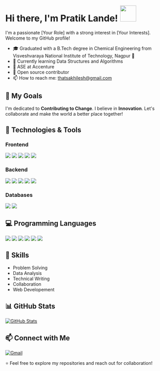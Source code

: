 # Hi there, I'm Pratik Lande! [<img src="https://clipart-library.com/img/872445.gif" width="50" height="50">](https://github.com/YourUsername)


I'm a passionate [Your Role] with a strong interest in [Your Interests]. Welcome to my GitHub profile!



- 🎓 Graduated with a B.Tech degree in Chemical Engineering from Visveshvaraya National Institute of Technology, Nagpur 🧪
- 🌱 Currently learning Data Structures and Algorithms
- 💼 ASE at Accenture
- 🚀 Open source contributor
- 📫 How to reach me: [thatsakhilesh@gmail.com](mailto:thatsakhilesh@gmail.com)

## 🚀 My Goals

I'm dedicated to **Contributing to Change**. I believe in **Innovation**. Let's collaborate and make the world a better place together!

## 🔧 Technologies & Tools

### Frontend

[![](https://img.shields.io/badge/-ReactJS-61DAFB?style=flat&logo=react&logoColor=white)]()
[![](https://img.shields.io/badge/-Next.js-000000?style=flat&logo=nextdotjs&logoColor=white)]()
[![](https://img.shields.io/badge/-HTML-E34F26?style=flat&logo=html5&logoColor=white)]()
[![](https://img.shields.io/badge/-CSS-1572B6?style=flat&logo=css3&logoColor=white)]()
[![](https://img.shields.io/badge/-JavaScript-F7DF1E?style=flat&logo=javascript&logoColor=white)]()

### Backend

[![](https://img.shields.io/badge/-Node.js-339933?style=flat&logo=nodedotjs&logoColor=white)]()
[![](https://img.shields.io/badge/-Express.js-000000?style=flat&logo=express&logoColor=white)]()
[![](https://img.shields.io/badge/-Django-092E20?style=flat&logo=django&logoColor=white)]()
[![](https://img.shields.io/badge/-Flask-000000?style=flat&logo=flask&logoColor=white)]()
[![](https://img.shields.io/badge/-Next.js-000000?style=flat&logo=nextdotjs&logoColor=white)]()

### Databases

[![](https://img.shields.io/badge/-MongoDB-47A248?style=flat&logo=mongodb&logoColor=white)]()
[![](https://img.shields.io/badge/-MySQL-4479A1?style=flat&logo=mysql&logoColor=white)]()

## 💻 Programming Languages

[![](https://img.shields.io/badge/-C-00599C?style=flat&logo=c&logoColor=white)]()
[![](https://img.shields.io/badge/-C++-00599C?style=flat&logo=cplusplus&logoColor=white)]()
[![](https://img.shields.io/badge/-Java-orange?style=flat&logo=java&logoColor=white)]()
[![](https://img.shields.io/badge/-TypeScript-3178C6?style=flat&logo=typescript&logoColor=white)]()
[![](https://img.shields.io/badge/-JavaScript-F7DF1E?style=flat&logo=javascript&logoColor=white)]()
[![](https://img.shields.io/badge/-Python-blue?style=flat&logo=python&logoColor=white)]()

## 🎯 Skills

- Problem Solving
- Data Analysis
- Technical Writing
- Collaboration
- Web Developement

## 📊 GitHub Stats

[![GitHub Stats](https://github-readme-stats.vercel.app/api?username=YourUsername&show_icons=true&theme=radical)](https://github.com/anuraghazra/github-readme-stats)

## 📫 Connect with Me


[![Gmail](https://img.shields.io/badge/-Gmail-orange?style=for-the-badge&logo=gmail)](mailto:thatsakhilesh@gmail.com)

⭐️ Feel free to explore my repositories and reach out for collaboration!
